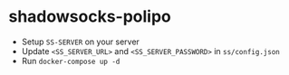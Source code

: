 # shadowsocks-polipo
* Setup `SS-SERVER` on your server
* Update `<SS_SERVER_URL>` and `<SS_SERVER_PASSWORD>` in `ss/config.json`
* Run `docker-compose up -d`
